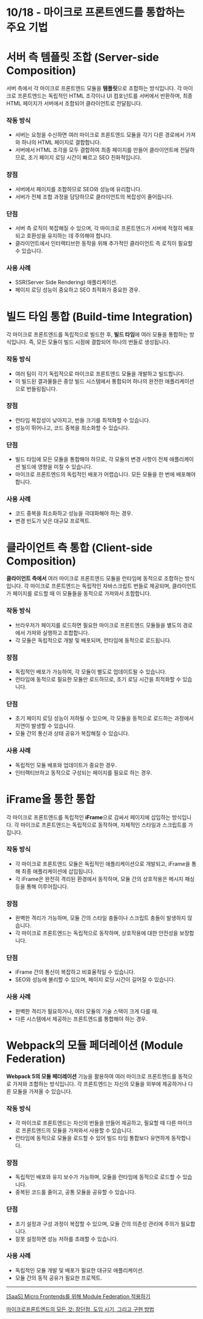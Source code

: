 # 10/18 - **마이크로 프론트엔드를 통합**하는 주요 기법

# **서버 측 템플릿 조합 (Server-side Composition)**

서버 측에서 각 마이크로 프론트엔드 모듈을 **템플릿**으로 조합하는 방식입니다. 각 마이크로 프론트엔드는 독립적인 HTML 조각이나 UI 컴포넌트를 서버에서 반환하며, 최종 HTML 페이지가 서버에서 조합되어 클라이언트로 전달됩니다.

### **작동 방식**

- 서버는 요청을 수신하면 여러 마이크로 프론트엔드 모듈을 각기 다른 경로에서 가져와 하나의 HTML 페이지로 결합합니다.
- 서버에서 HTML 조각을 모두 결합하여 최종 페이지를 만들어 클라이언트에 전달하므로, 초기 페이지 로딩 시간이 빠르고 SEO 친화적입니다.

### **장점**

- 서버에서 페이지를 조합하므로 SEO와 성능에 유리합니다.
- 서버가 전체 조합 과정을 담당하므로 클라이언트의 복잡성이 줄어듭니다.

### **단점**

- 서버 측 로직이 복잡해질 수 있으며, 각 마이크로 프론트엔드가 서버에 적절히 배포되고 호환성을 유지하는 데 주의해야 합니다.
- 클라이언트에서 인터랙티브한 동작을 위해 추가적인 클라이언트 측 로직이 필요할 수 있습니다.

### **사용 사례**

- SSR(Server Side Rendering) 애플리케이션.
- 페이지 로딩 성능이 중요하고 SEO 최적화가 중요한 경우.

# **빌드 타임 통합 (Build-time Integration)**

각 마이크로 프론트엔드를 독립적으로 빌드한 후, **빌드 타임**에 여러 모듈을 통합하는 방식입니다. 즉, 모든 모듈이 빌드 시점에 결합되어 하나의 번들로 생성됩니다.

### **작동 방식**

- 여러 팀이 각기 독립적으로 마이크로 프론트엔드 모듈을 개발하고 빌드합니다.
- 이 빌드된 결과물들은 중앙 빌드 시스템에서 통합되어 하나의 완전한 애플리케이션으로 번들링됩니다.

### **장점**

- 런타임 복잡성이 낮아지고, 번들 크기를 최적화할 수 있습니다.
- 성능이 뛰어나고, 코드 중복을 최소화할 수 있습니다.

### **단점**

- 빌드 타임에 모든 모듈을 통합해야 하므로, 각 모듈의 변경 사항이 전체 애플리케이션 빌드에 영향을 미칠 수 있습니다.
- 마이크로 프론트엔드의 독립적인 배포가 어렵습니다. 모든 모듈을 한 번에 배포해야 합니다.

### **사용 사례**

- 코드 중복을 최소화하고 성능을 극대화해야 하는 경우.
- 변경 빈도가 낮은 대규모 프로젝트.

# **클라이언트 측 통합 (Client-side Composition)**

**클라이언트 측에서** 여러 마이크로 프론트엔드 모듈을 런타임에 동적으로 조합하는 방식입니다. 각 마이크로 프론트엔드는 독립적인 자바스크립트 번들로 제공되며, 클라이언트가 페이지를 로드할 때 이 모듈들을 동적으로 가져와서 조합합니다.

### **작동 방식**

- 브라우저가 페이지를 로드하면 필요한 마이크로 프론트엔드 모듈들을 별도의 경로에서 가져와 실행하고 조합합니다.
- 각 모듈은 독립적으로 개발 및 배포되며, 런타임에 동적으로 로드됩니다.

### **장점**

- 독립적인 배포가 가능하여, 각 모듈이 별도로 업데이트될 수 있습니다.
- 런타임에 동적으로 필요한 모듈만 로드하므로, 초기 로딩 시간을 최적화할 수 있습니다.

### **단점**

- 초기 페이지 로딩 성능이 저하될 수 있으며, 각 모듈을 동적으로 로드하는 과정에서 지연이 발생할 수 있습니다.
- 모듈 간의 통신과 상태 공유가 복잡해질 수 있습니다.

### **사용 사례**

- 독립적인 모듈 배포와 업데이트가 중요한 경우.
- 인터랙티브하고 동적으로 구성되는 페이지를 필요로 하는 경우.

# **iFrame을 통한 통합**

각 마이크로 프론트엔드를 독립적인 **iFrame**으로 감싸서 페이지에 삽입하는 방식입니다. 각 마이크로 프론트엔드는 독립적으로 동작하며, 자체적인 스타일과 스크립트를 가집니다.

### **작동 방식**

- 각 마이크로 프론트엔드 모듈은 독립적인 애플리케이션으로 개발되고, iFrame을 통해 최종 애플리케이션에 삽입됩니다.
- 각 iFrame은 완전히 격리된 환경에서 동작하며, 모듈 간의 상호작용은 메시지 패싱 등을 통해 이루어집니다.

### **장점**

- 완벽한 격리가 가능하며, 모듈 간의 스타일 충돌이나 스크립트 충돌이 발생하지 않습니다.
- 각 마이크로 프론트엔드는 독립적으로 동작하며, 상호작용에 대한 안전성을 보장합니다.

### **단점**

- iFrame 간의 통신이 복잡하고 비효율적일 수 있습니다.
- SEO와 성능에 불리할 수 있으며, 페이지 로딩 시간이 길어질 수 있습니다.

### **사용 사례**

- 완벽한 격리가 필요하거나, 여러 모듈의 기술 스택이 크게 다를 때.
- 다른 시스템에서 제공하는 프론트엔드를 통합해야 하는 경우.

# **Webpack의 모듈 페더레이션 (Module Federation)**

**Webpack 5의 모듈 페더레이션** 기능을 활용하여 여러 마이크로 프론트엔드를 동적으로 가져와 조합하는 방식입니다. 각 프론트엔드는 자신의 모듈을 외부에 제공하거나 다른 모듈을 가져올 수 있습니다.

### **작동 방식**

- 각 마이크로 프론트엔드는 자신의 번들을 만들어 제공하고, 필요할 때 다른 마이크로 프론트엔드의 모듈을 가져와서 사용할 수 있습니다.
- 런타임에 동적으로 모듈을 로드할 수 있어 빌드 타임 통합보다 유연하게 동작합니다.

### **장점**

- 독립적인 배포와 유지 보수가 가능하며, 모듈을 런타임에 동적으로 로드할 수 있습니다.
- 중복된 코드를 줄이고, 공통 모듈을 공유할 수 있습니다.

### **단점**

- 초기 설정과 구성 과정이 복잡할 수 있으며, 모듈 간의 의존성 관리에 주의가 필요합니다.
- 잘못 설정하면 성능 저하를 초래할 수 있습니다.

### **사용 사례**

- 독립적인 모듈 개발 및 배포가 필요한 대규모 애플리케이션.
- 모듈 간의 동적 공유가 필요한 프로젝트.

---

[[SaaS] Micro Frontends를 위해 Module Federation 적용하기](https://blog.gangnamunni.com/post/saas-microfrontends/)

[마이크로프론트엔드의 모든 것: 장단점, 도입 시기, 그리고 구현 방법](https://f-lab.kr/blog/everything-about-the-microfrontend)


